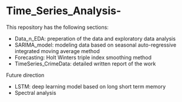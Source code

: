 # Time_Series_Analysis-

This repository has the following sections:

- Data_n_EDA: preperation of the data and exploratory data analysis 
- SARIMA_model: modeling data based on seasonal auto-regressive integrated moving average method
- Forecasting: Holt Winters triple index smoothing method 
- TimeSeries_CrimeData: detailed written report of the work 

Future direction 

- LSTM: deep learning model based on long short term memory 
- Spectral analysis 
